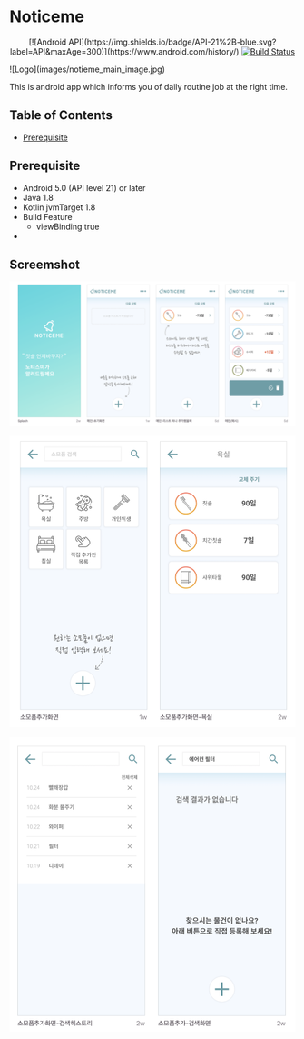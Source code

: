 # Noticeme
<p align="center">
[![Android API](https://img.shields.io/badge/API-21%2B-blue.svg?label=API&maxAge=300)](https://www.android.com/history/)
 <a href="https://github.com/bentleypark/noticeme/actions"><img alt="Build Status" src="https://github.com/bentleypark/noticeme/workflows/Android%20CI/badge.svg"/></a>
</p>
![Logo](images/notieme_main_image.jpg)

This is android app which informs you of daily routine job at the right time.

## Table of Contents
- [Prerequisite](#prerequisite)

## Prerequisite

- Android 5.0 (API level 21) or later
- Java 1.8
- Kotlin jvmTarget 1.8
- Build Feature
    - viewBinding true
-

## Screemshot

![screenshot01](images/screenshot01.png)

![screenshot02](images/screenshot02.png)

![screenshot03](images/screenshot03.png)